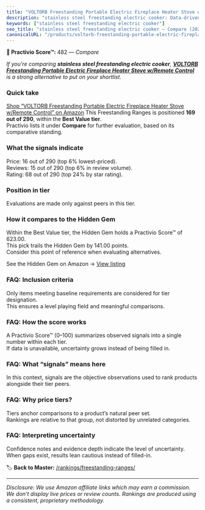 ```yaml
---
title: "VOLTORB Freestanding Portable Electric Fireplace Heater Stove w/Remote Control"
description: "stainless steel freestanding electric cooker: Data-driven ranking using the Practivio Score™. Positioned by quality, value, demand, findability, momentum."
keywords: ["stainless steel freestanding electric cooker"]
seo_title: "stainless steel freestanding electric cooker — Compare (2025)"
canonicalURL: "/products/voltorb-freestanding-portable-electric-fireplace-heater-stove-wremote-control-B099K9K6D9/"
---
```


**🛒 Practivio Score™:** 482 — _Compare_


*If you're comparing **stainless steel freestanding electric cooker**, **[VOLTORB Freestanding Portable Electric Fireplace Heater Stove w/Remote Control](https://www.amazon.com/dp/B099K9K6D9?tag=practivio-20)** is a strong alternative to put on your shortlist.*
### Quick take
[Shop “VOLTORB Freestanding Portable Electric Fireplace Heater Stove w/Remote Control” on Amazon](https://www.amazon.com/dp/B099K9K6D9?tag=practivio-20)
This Freestanding Ranges is positioned **169 out of 290**, within the **Best Value tier**.  
Practivio lists it under **Compare** for further evaluation, based on its comparative standing.

### What the signals indicate
Price: 16 out of 290 (top 6% lowest-priced).  
Reviews: 15 out of 290 (top 6% in review volume).  
Rating: 68 out of 290 (top 24% by star rating).  

### Position in tier
Evaluations are made only against peers in this tier.

### How it compares to the Hidden Gem
Within the Best Value tier, the Hidden Gem holds a Practivio Score™ of 623.00.  
This pick trails the Hidden Gem by 141.00 points.  
Consider this point of reference when evaluating alternatives.  

See the Hidden Gem on Amazon → [View listing](https://www.amazon.com/dp/B09JKLY86J?tag=practivio-20)

### FAQ: Inclusion criteria
Only items meeting baseline requirements are considered for tier designation.  
This ensures a level playing field and meaningful comparisons.

### FAQ: How the score works
A Practivio Score™ (0–100) summarizes observed signals into a single number within each tier.  
If data is unavailable, uncertainty grows instead of being filled in.

### FAQ: What “signals” means here
In this context, signals are the objective observations used to rank products alongside their tier peers.

### FAQ: Why price tiers?
Tiers anchor comparisons to a product’s natural peer set.  
Rankings are relative to that group, not distorted by unrelated categories.

### FAQ: Interpreting uncertainty
Confidence notes and evidence depth indicate the level of uncertainty.  
When gaps exist, results lean cautious instead of filled-in.

<!-- Missing template for Compare/CompareWithinPriceClass -->


🏷️ **Back to Master:** [/rankings/freestanding-ranges/](/rankings/freestanding-ranges/)

---
_Disclosure: We use Amazon affiliate links which may earn a commission. We don’t display live prices or review counts. Rankings are produced using a consistent, proprietary methodology._

